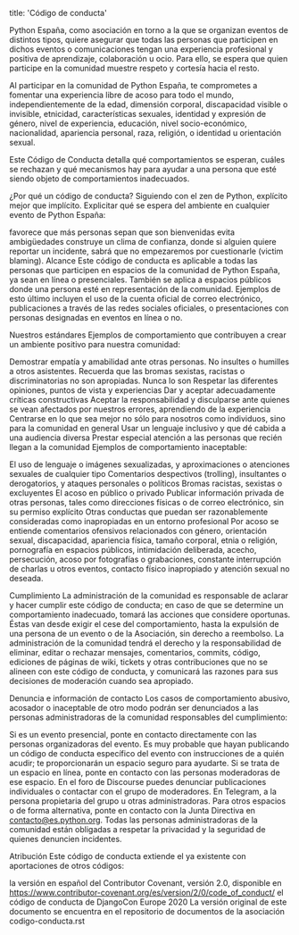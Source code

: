 title: 'Código de conducta'

Python España, como asociación en torno a la que se organizan eventos de distintos tipos, quiere asegurar que todas las personas que participen en dichos eventos o comunicaciones tengan una experiencia profesional y positiva de aprendizaje, colaboración u ocio. Para ello, se espera que quien participe en la comunidad muestre respeto y cortesía hacia el resto.

Al participar en la comunidad de Python España, te comprometes a fomentar una experiencia libre de acoso para todo el mundo, independientemente de la edad, dimensión corporal, discapacidad visible o invisible, etnicidad, características sexuales, identidad y expresión de género, nivel de experiencia, educación, nivel socio-económico, nacionalidad, apariencia personal, raza, religión, o identidad u orientación sexual.

Este Código de Conducta detalla qué comportamientos se esperan, cuáles se rechazan y qué mecanismos hay para ayudar a una persona que esté siendo objeto de comportamientos inadecuados.

¿Por qué un código de conducta?
Siguiendo con el zen de Python, explícito mejor que implícito. Explicitar qué se espera del ambiente en cualquier evento de Python España:

favorece que más personas sepan que son bienvenidas
evita ambigüedades
construye un clima de confianza, donde si alguien quiere reportar un incidente, sabrá que no empezaremos por cuestionarle (victim blaming).
Alcance
Este código de conducta es aplicable a todas las personas que participen en espacios de la comunidad de Python España, ya sean en línea o presenciales. También se aplica a espacios públicos donde una persona esté en representación de la comunidad. Ejemplos de esto último incluyen el uso de la cuenta oficial de correo electrónico, publicaciones a través de las redes sociales oficiales, o presentaciones con personas designadas en eventos en línea o no.

Nuestros estándares
Ejemplos de comportamiento que contribuyen a crear un ambiente positivo para nuestra comunidad:

Demostrar empatía y amabilidad ante otras personas. No insultes o humilles a otros asistentes. Recuerda que las bromas sexistas, racistas o discriminatorias no son apropiadas. Nunca lo son
Respetar las diferentes opiniones, puntos de vista y experiencias
Dar y aceptar adecuadamente críticas constructivas
Aceptar la responsabilidad y disculparse ante quienes se vean afectados por nuestros errores, aprendiendo de la experiencia
Centrarse en lo que sea mejor no sólo para nosotros como individuos, sino para la comunidad en general
Usar un lenguaje inclusivo y que dé cabida a una audiencia diversa
Prestar especial atención a las personas que recién llegan a la comunidad
Ejemplos de comportamiento inaceptable:

El uso de lenguaje o imágenes sexualizadas, y aproximaciones o atenciones sexuales de cualquier tipo
Comentarios despectivos (trolling), insultantes o derogatorios, y ataques personales o políticos
Bromas racistas, sexistas o excluyentes
El acoso en público o privado
Publicar información privada de otras personas, tales como direcciones físicas o de correo electrónico, sin su permiso explícito
Otras conductas que puedan ser razonablemente consideradas como inapropiadas en un entorno profesional
Por acoso se entiende comentarios ofensivos relacionados con género, orientación sexual, discapacidad, apariencia física, tamaño corporal, etnia o religión, pornografía en espacios públicos, intimidación deliberada, acecho, persecución, acoso por fotografías o grabaciones, constante interrupción de charlas u otros eventos, contacto físico inapropiado y atención sexual no deseada.

Cumplimiento
La administración de la comunidad es responsable de aclarar y hacer cumplir este código de conducta; en caso de que se determine un comportamiento inadecuado, tomará las acciones que considere oportunas. Éstas van desde exigir el cese del comportamiento, hasta la expulsión de una persona de un evento o de la Asociación, sin derecho a reembolso. La administración de la comunidad tendrá el derecho y la responsabilidad de eliminar, editar o rechazar mensajes, comentarios, commits, código, ediciones de páginas de wiki, tickets y otras contribuciones que no se alineen con este código de conducta, y comunicará las razones para sus decisiones de moderación cuando sea apropiado.

Denuncia e información de contacto
Los casos de comportamiento abusivo, acosador o inaceptable de otro modo podrán ser denunciados a las personas administradoras de la comunidad responsables del cumplimiento:

Si es un evento presencial, ponte en contacto directamente con las personas organizadoras del evento. Es muy probable que hayan publicando un código de conducta específico del evento con instrucciones de a quién acudir; te proporcionarán un espacio seguro para ayudarte.
Si se trata de un espacio en línea, ponte en contacto con las personas moderadoras de ese espacio.
En el foro de Discourse puedes denunciar publicaciones individuales o contactar con el grupo de moderadores.
En Telegram, a la persona propietaria del grupo u otras administradoras.
Para otros espacios o de forma alternativa, ponte en contacto con la Junta Directiva en contacto@es.python.org.
Todas las personas administradoras de la comunidad están obligadas a respetar la privacidad y la seguridad de quienes denuncien incidentes.

Atribución
Este código de conducta extiende el ya existente con aportaciones de otros códigos:

la versión en español del Contributor Covenant, versión 2.0, disponible en https://www.contributor-covenant.org/es/version/2/0/code_of_conduct/
el código de conducta de DjangoCon Europe 2020
La versión original de este documento se encuentra en el repositorio de documentos de la asociación codigo-conducta.rst